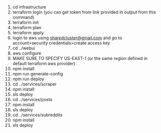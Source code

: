 1. cd infrastructure
2. terraform login (you can get token from link provided in output from this command)
3. terraform init
4. terraform plan
5. terraform apply
6. login to aws using sharedcluster@gmail.com and go to account>security credentials>create access key
7. cd ../webui
8. aws configure
9. MAKE SURE TO SPECIFY US-EAST-1 (or the same region defined in default terraform aws provider)
10. npm install
11. npm run generate-config
12. npm run deploy
13. cd ../services/scraper
14. npm install
15. sls deploy
16. cd ../services/posts
17. npm install
18. sls deploy
19. cd ../services/subreddits
20. npm install
21. sls deploy

